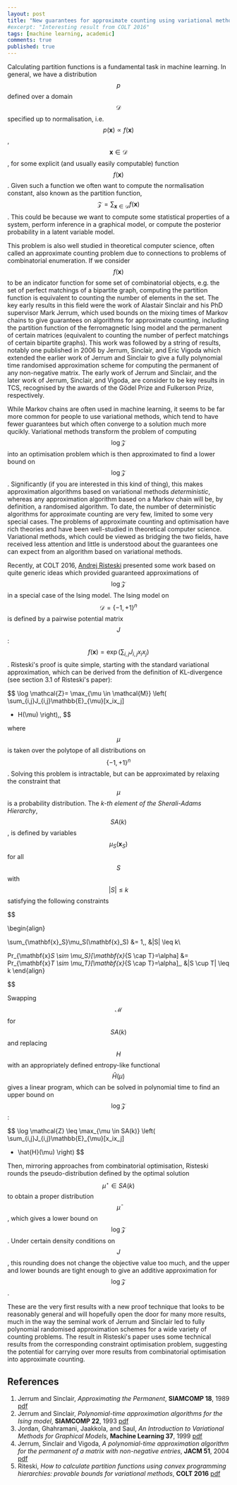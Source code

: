 ```yaml
---
layout: post
title: "New guarantees for approximate counting using variational methods"
#excerpt: "Interesting result from COLT 2016"
tags: [machine learning, academic]
comments: true
published: true
---
```


Calculating partition functions is a fundamental task in machine
learning. In general, we have a distribution $$ p $$ defined over a
domain $$ \mathcal{D} $$ specified up to normalisation, i.e. $$
p(\mathbf{x}) \propto f(\mathbf{x}) $$, $$ \mathbf{x} \in \mathcal{D}
$$, for some explicit (and usually easily computable) function $$
f(\mathbf{x}) $$. Given such a function we often want to compute the
normalisation constant, also known as the partition function, $$
\mathcal{Z} = \sum_{\mathbf{x} \in \mathcal{D}}f(\mathbf{x}) $$. This
could be because we want to compute some statistical properties of a
system, perform inference in a graphical model, or compute the
posterior probability in a latent variable model.

This problem is also well studied in theoretical computer science,
often called an approximate counting problem due to connections to
problems of combinatorial enumeration. If we consider $$ f(\mathbf{x})
$$ to be an indicator function for some set of combinatorial objects,
e.g. the set of perfect matchings of a bipartite graph, computing the
partition function is equivalent to counting the number of elements in
the set. The key early results in this field were the work of Alastair
Sinclair and his PhD supervisor Mark Jerrum, which used bounds on the
mixing times of Markov chains to give guarantees on algorithms for
approximate counting, including the partition function of the
ferromagnetic Ising model and the permanent of certain matrices
(equivalent to counting the number of perfect matchings of certain
bipartite graphs). This work was followed by a string of results,
notably one published in 2006 by Jerrum, Sinclair, and Eric Vigoda
which extended the earlier work of Jerrum and Sinclair to give a fully
polynomial time randomised approximation scheme for computing the
permanent of any non-negative matrix. The early work of Jerrum and
Sinclair, and the later work of Jerrum, Sinclair, and Vigoda, are
consider to be key results in TCS, recognised by the awards of the
Gödel Prize and Fulkerson Prize, respectively.

While Markov chains are often used in machine learning, it seems to be
far more common for people to use variational methods, which tend to
have fewer guarantees but which often converge to a solution much more
qucikly. Variational methods transform the problem of computing $$
\log \mathcal{Z} $$ into an optimisation problem which is then
approximated to find a lower bound on $$ \log \mathcal{Z}
$$. Significantly (if you are interested in this kind of thing), this
makes approximation algorithms based on variational methods
*deterministic*, whereas any approximation algorithm based on a Markov
chain will be, by definition, a randomised algorithm. To date, the
number of deterministic algorithms for approximate counting are very
few, limited to some very special cases. The problems of approximate
counting and optimisation have rich theories and have been
well-studied in theoretical computer science. Variational methods,
which could be viewed as bridging the two fields, have received less
attention and little is understood about the guarantees one can expect
from an algorithm based on variational methods.

Recently, at COLT 2016,
[Andrej Risteski](http://www.cs.princeton.edu/~risteski/) presented
some work based on quite generic ideas which provided guaranteed
approximations of $$ \log \mathcal{Z} $$ in a special case of the
Ising model. The Ising model on $$ \mathcal{D} = \{-1,+1\}^n $$ is
defined by a pairwise potential matrix $$ J $$: $$ f(\mathbf{x}) =
\exp(\sum_{i,j}J_{i,j}x_ix_j) $$. Risteski's proof is quite simple,
starting with the standard variational approximation, which can be
derived from the definition of KL-divergence (see section 3.1 of
Risteski's paper):

$$
\log \mathcal{Z}=
\max_{\mu \in \mathcal{M}}
\left(
\sum_{i,j}J_{i,j}\mathbb{E}_{\mu}[x_ix_j]
+ H(\mu)
\right)\,,
$$

where $$ \mu $$ is taken over the polytope of all distributions on $$
\{-1,+1\}^n $$. Solving this problem is intractable, but can be
approximated by relaxing the constraint that $$ \mu $$ is a
probability distribution. The _k-th element of the Sherali-Adams
Hierarchy_, $$ SA(k) $$, is defined by variables $$ \mu_S(\mathbf{x}_S)
$$ for all $$ S $$ with $$ |S| \leq k $$ satisfying the following
constraints

$$

\begin{align}

\sum_{\mathbf{x}_S}\mu_S(\mathbf{x}_S)
&= 1\,,
&|S| \leq k\\

Pr_{\mathbf{x}_S \sim \mu_S}[\mathbf{x}_{S \cap T}=\alpha] &=
Pr_{\mathbf{x}_T \sim \mu_T}[\mathbf{x}_{S \cap T}=\alpha]\,,
&|S \cup T| \leq k \end{align}

$$

Swapping $$ \mathcal{M} $$ for $$ SA(k) $$ and replacing $$ H $$ with
an appropriately defined entropy-like functional $$ \hat{H}(\mu) $$
gives a linear program, which can be solved in polynomial time to find
an upper bound on $$ \log \mathcal{Z} $$:

$$
\log \mathcal{Z} \leq
\max_{\mu \in SA(k)}
\left(
\sum_{i,j}J_{i,j}\mathbb{E}_{\mu}[x_ix_j]
+ \hat{H}(\mu)
\right)
$$

Then, mirroring approaches from combinatorial optimisation, Risteski
rounds the pseudo-distribution defined by the optimal solution $$
\mu^{\star} \in SA(k) $$ to obtain a proper distribution $$ \bar{\mu}
$$, which gives a lower bound on $$ \log \mathcal{Z} $$. Under certain
density conditions on $$ J $$, this rounding does not change the
objective value too much, and the upper and lower bounds are tight
enough to give an additive approximation for $$ \log \mathcal Z $$.

These are the very first results with a new proof technique that looks
to be reasonably general and will hopefully open the door for many
more results, much in the way the seminal work of Jerrum and Sinclair
led to fully polynomial randomised approximation schemes for a wide
variety of counting problems. The result in Risteski's paper uses some
technical results from the corresponding constraint optimisation
problem, suggesting the potential for carrying over more results from
combinatorial optimisation into approximate counting.

References
----------

1. Jerrum and Sinclair, *Approximating the Permanent*, **SIAMCOMP 18**,
   1989 [pdf](http://www.maths.qmul.ac.uk/~mj/papers/SIAMperm.pdf)
2. Jerrum and Sinclair, *Polynomial-time approximation algorithms for
   the Ising model*, **SIAMCOMP 22**, 1993 [pdf](http://www.maths.qmul.ac.uk/~mj/papers/SIAMising.pdf)
4. Jordan, Ghahramani, Jaakkola, and Saul, *An Introduction to
   Variational Methods for Graphical Models*, **Machine Learning 37**, 1999 [pdf](https://people.eecs.berkeley.edu/~jordan/papers/variational-intro.pdf)
3. Jerrum, Sinclair and Vigoda, *A polynomial-time approximation algorithm for the permanent of a matrix with non-negative entries*, **JACM 51**, 2004 [pdf](www.cc.gatech.edu/~vigoda/Permanent.pdf)
4. Riteski, *How to calculate partition functions using convex
programming hierarchies: provable bounds for variational methods*,
**COLT 2016**
[pdf](http://www.jmlr.org/proceedings/papers/v49/risteski16.pdf)
